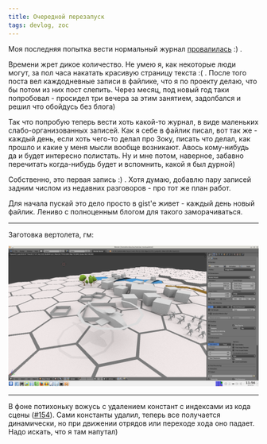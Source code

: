 ```yaml
---
title: Очередной перезапуск
tags: devlog, zoc
---
```


Моя последняя попытка вести нормальный журнал
[провалилась](https://github.com/ozkriff/ozkriff.github.io-src/blob/master/content/2015-11-30--devlog-live-again.rst)
:) .

Времени жрет дикое количество. Не умею я, как некоторые люди могут, за
пол часа накатать красивую страницу текста :( . После того поста вел
каждодневные записи в файлике, что я по проекту делаю, что бы потом из
них пост слепить. Через месяц, под новый год таки попробовал - просидел
три вечера за этим занятием, задолбался и решил что обойдусь без блога)

Так что попробую теперь вести хоть какой-то журнал, в виде маленьких
слабо-организованных записей. Как я себе в файлик писал, вот так же -
каждый день, если хоть чего-то делал про Зоку, писать что делал, как
прошло и какие у меня мысли вообще возникают. Авось кому-нибудь да и
будет интересно полистать. Ну и мне потом, наверное, забавно перечитать
когда-нибудь будет и вспомнить, какой я был дурной)

Собственно, это первая запись :) . Хотя думаю, добавлю пару записей
задним числом из недавних разговоров - про тот же план работ.

Для начала пускай это дело просто в gist'е живет - каждый день новый
файлик. Лениво с полноценным блогом для такого заморачиваться.

------------------------------------------------------------------------

Заготовка вертолета, гм:

![Заготовка вертолета](images/imgur/wfF0Z0Q.png)

------------------------------------------------------------------------

В фоне потихоньку вожусь с удалением констант с индексами из кода сцены
([\#154](https://github.com/ozkriff/zoc/issues/154)). Сами константы
удалил, теперь все получается динамически, но при движении отрядов или
переходе хода оно падает. Надо искать, что я там напутал)

